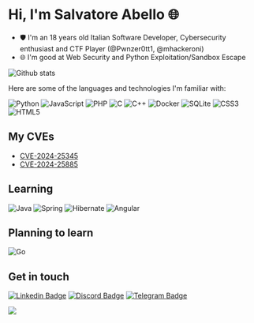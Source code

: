 
# Hi, I'm Salvatore Abello 🌐

- 🛡️ I'm an 18 years old Italian Software Developer, Cybersecurity enthusiast and CTF Player (@Pwnzer0tt1, @mhackeroni)
- 🌐 I'm good at Web Security and Python Exploitation/Sandbox Escape

![Github stats](https://github-readme-stats.vercel.app/api?username=salvatore-abello&theme=dark)

Here are some of the languages and technologies I'm familiar with:

![Python](https://img.shields.io/badge/python-3670A0?style=for-the-badge&logo=python&logoColor=ffdd54)
![JavaScript](https://img.shields.io/badge/javascript-%23323330.svg?style=for-the-badge&logo=javascript&logoColor=%23F7DF1E)
![PHP](https://img.shields.io/badge/php-%23777BB4.svg?style=for-the-badge&logo=php&logoColor=white)
![C](https://img.shields.io/badge/c-%2300599C.svg?style=for-the-badge&logo=c&logoColor=white)
![C++](https://img.shields.io/badge/c++-%2300599C.svg?style=for-the-badge&logo=c%2B%2B&logoColor=white)
![Docker](https://img.shields.io/badge/docker-%230db7ed.svg?style=for-the-badge&logo=docker&logoColor=white)
![SQLite](https://img.shields.io/badge/sqlite-%2307405e.svg?style=for-the-badge&logo=sqlite&logoColor=white)
![CSS3](https://img.shields.io/badge/css3-%231572B6.svg?style=for-the-badge&logo=css3&logoColor=white)
![HTML5](https://img.shields.io/badge/html5-%23E34F26.svg?style=for-the-badge&logo=html5&logoColor=white)

## My CVEs
- [CVE-2024-25345](https://cve.mitre.org/cgi-bin/cvename.cgi?name=CVE-2024-25345)
- [CVE-2024-25885](https://cve.mitre.org/cgi-bin/cvename.cgi?name=CVE-2024-25885)

## Learning
![Java](https://img.shields.io/badge/java-%23ED8B00.svg?style=for-the-badge&logo=openjdk&logoColor=white)
![Spring](https://img.shields.io/badge/spring-%236DB33F.svg?style=for-the-badge&logo=spring&logoColor=white)
![Hibernate](https://img.shields.io/badge/Hibernate-59666C?style=for-the-badge&logo=Hibernate&logoColor=white)
![Angular](https://img.shields.io/badge/angular-%23DD0031.svg?style=for-the-badge&logo=angular&logoColor=white)

## Planning to learn
![Go](https://img.shields.io/badge/go-%2300ADD8.svg?style=for-the-badge&logo=go&logoColor=white)

## Get in touch
[![Linkedin Badge](https://img.shields.io/badge/LinkedIn-blue?style=for-the-badge&logo=linkedin&logoColor=white)](https://www.linkedin.com/in/salvatore-abello-411b64252/)
[![Discord Badge](https://img.shields.io/badge/discord-5563f0?style=for-the-badge&logo=discord&logoColor=white)](https://discordapp.com/users/565651758617985027)
[![Telegram Badge](https://img.shields.io/badge/Telegram-blue?style=for-the-badge&logo=telegram&logoColor=white)](https://t.me/terzo_account)

![](https://komarev.com/ghpvc/?username=salvatore-abello)
